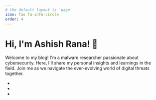 ```yaml
---
# the default layout is 'page'
icon: fas fa-info-circle
order: 4
---
```


# Hi, I'm Ashish Rana! 👋

Welcome to my blog! I'm a malware researcher passionate about cybersecurity. Here, I'll share my personal insights and learnings in the field. Join me as we navigate the ever-evolving world of digital threats together.

  <div class="container">
    <ul class="social-buttons">
            <li>
                <a href="https://x.com/ashishranax" target="_blank" class="twitter">
                    <i class="fab fa-twitter"></i>
                </a>
            </li>
            <li>
                <a href="https://github.com/ashishranax" target="_blank" class="github">
                    <i class="fab fa-github"></i>
                </a>
            </li>
            <li>
                <a href="https://linkedin.com/in/ashishranax" target="_blank" class="linkedin">
                    <i class="fab fa-linkedin"></i>
                </a>
            </li>
        </ul>
  </div>
